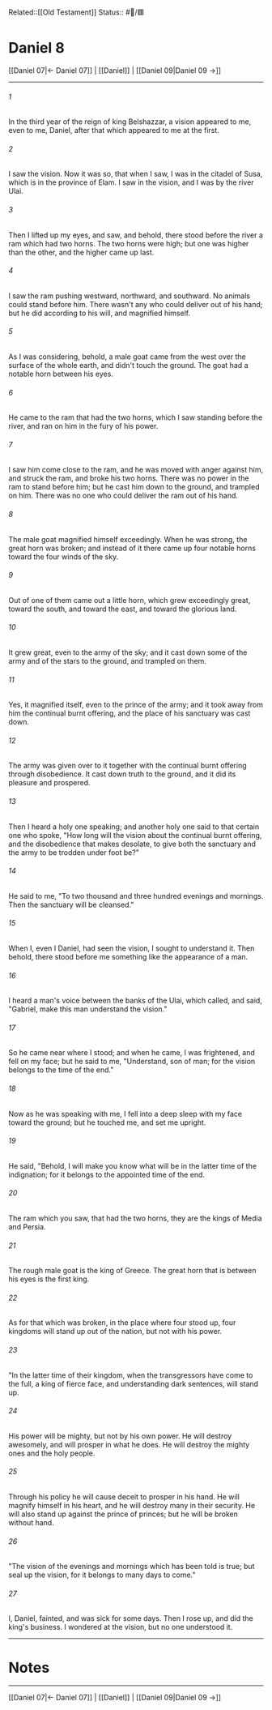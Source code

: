 Related::[[Old Testament]]
Status:: #📖/🟥
# Daniel 8

[[Daniel 07|← Daniel 07]] | [[Daniel]] | [[Daniel 09|Daniel 09 →]]
***



###### 1 
In the third year of the reign of king Belshazzar, a vision appeared to me, even to me, Daniel, after that which appeared to me at the first. 

###### 2 
I saw the vision. Now it was so, that when I saw, I was in the citadel of Susa, which is in the province of Elam. I saw in the vision, and I was by the river Ulai. 

###### 3 
Then I lifted up my eyes, and saw, and behold, there stood before the river a ram which had two horns. The two horns were high; but one was higher than the other, and the higher came up last. 

###### 4 
I saw the ram pushing westward, northward, and southward. No animals could stand before him. There wasn't any who could deliver out of his hand; but he did according to his will, and magnified himself. 

###### 5 
As I was considering, behold, a male goat came from the west over the surface of the whole earth, and didn't touch the ground. The goat had a notable horn between his eyes. 

###### 6 
He came to the ram that had the two horns, which I saw standing before the river, and ran on him in the fury of his power. 

###### 7 
I saw him come close to the ram, and he was moved with anger against him, and struck the ram, and broke his two horns. There was no power in the ram to stand before him; but he cast him down to the ground, and trampled on him. There was no one who could deliver the ram out of his hand. 

###### 8 
The male goat magnified himself exceedingly. When he was strong, the great horn was broken; and instead of it there came up four notable horns toward the four winds of the sky. 

###### 9 
Out of one of them came out a little horn, which grew exceedingly great, toward the south, and toward the east, and toward the glorious land. 

###### 10 
It grew great, even to the army of the sky; and it cast down some of the army and of the stars to the ground, and trampled on them. 

###### 11 
Yes, it magnified itself, even to the prince of the army; and it took away from him the continual burnt offering, and the place of his sanctuary was cast down. 

###### 12 
The army was given over to it together with the continual burnt offering through disobedience. It cast down truth to the ground, and it did its pleasure and prospered. 

###### 13 
Then I heard a holy one speaking; and another holy one said to that certain one who spoke, "How long will the vision about the continual burnt offering, and the disobedience that makes desolate, to give both the sanctuary and the army to be trodden under foot be?" 

###### 14 
He said to me, "To two thousand and three hundred evenings and mornings. Then the sanctuary will be cleansed." 

###### 15 
When I, even I Daniel, had seen the vision, I sought to understand it. Then behold, there stood before me something like the appearance of a man. 

###### 16 
I heard a man's voice between the banks of the Ulai, which called, and said, "Gabriel, make this man understand the vision." 

###### 17 
So he came near where I stood; and when he came, I was frightened, and fell on my face; but he said to me, "Understand, son of man; for the vision belongs to the time of the end." 

###### 18 
Now as he was speaking with me, I fell into a deep sleep with my face toward the ground; but he touched me, and set me upright. 

###### 19 
He said, "Behold, I will make you know what will be in the latter time of the indignation; for it belongs to the appointed time of the end. 

###### 20 
The ram which you saw, that had the two horns, they are the kings of Media and Persia. 

###### 21 
The rough male goat is the king of Greece. The great horn that is between his eyes is the first king. 

###### 22 
As for that which was broken, in the place where four stood up, four kingdoms will stand up out of the nation, but not with his power. 

###### 23 
"In the latter time of their kingdom, when the transgressors have come to the full, a king of fierce face, and understanding dark sentences, will stand up. 

###### 24 
His power will be mighty, but not by his own power. He will destroy awesomely, and will prosper in what he does. He will destroy the mighty ones and the holy people. 

###### 25 
Through his policy he will cause deceit to prosper in his hand. He will magnify himself in his heart, and he will destroy many in their security. He will also stand up against the prince of princes; but he will be broken without hand. 

###### 26 
"The vision of the evenings and mornings which has been told is true; but seal up the vision, for it belongs to many days to come." 

###### 27 
I, Daniel, fainted, and was sick for some days. Then I rose up, and did the king's business. I wondered at the vision, but no one understood it.

---
# Notes


***
[[Daniel 07|← Daniel 07]] | [[Daniel]] | [[Daniel 09|Daniel 09 →]]
